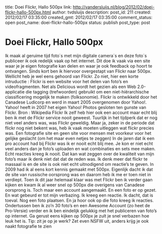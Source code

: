 title: Doei Flickr, Hallo 500px
link: http://vandersluijs.nl/blog/2012/02/doei-flickr-hallo-500px.html
author: tvdsluijs
description: 
post_id: 211
created: 2012/02/17 03:35:00
created_gmt: 2012/02/17 03:35:00
comment_status: open
post_name: doei-flickr-hallo-500px
status: publish
post_type: post

# Doei Flickr, Hallo 500px

Ik maak al geruime tijd foto´s met mijn digitale camera´s en deze foto´s publiceer ik ook redelijk vaak op het internet. Dit doe ik vaak via een site waar je je eigen fotografie kan delen en waar je ook feedback op hoort te ontvangen. Sinds kort ben ik hiervoor overgestapt van Flickr naar 500px.  Wellicht heb je wel eens gehoord van Flickr. Zo niet, hier een korte intruductie : Flickr is een website voor het delen van foto’s en videofragmenten. Net als Delicious wordt het gezien als een Web 2.0-applicatie die tagging (trefwoorden) gebruikt om een niet-hiërarchische classificering mogelijk te maken (folksonomie). Flickr is ontwikkeld door het Canadese Ludicorp en werd in maart 2005 overgenomen door Yahoo!. Yahoo! heeft in 2007 het eigen Yahoo! Photos gesloten ten gunste van Flickr. Bron : Wikipedia Flickr Ik zelf heb hier ook een account maar echt blij ben ik met de Flickr service nooit geweest. Tuurlijk in het tijdperk dat er nog niet veel anders was, was Flickr geweldig. Maar ja, zeker in de periode dat flickr nog niet bekent was, heb ik vaak moeten uitleggen wat flickr precies was. Een fotografie site en geen site voor mensen met voorkeur voor het gelijke geslacht (om het maar even netjes te zeggen) In de jaren dat ik een pro account had bij Flickr was ik er nooit echt blij mee. Je kon er niet echt veel anders dan je foto’s uploaden en wat combinaties en sets mee maken. Echt reacties kreeg ik nooit. Dat kan wat zeggen over de kwaliteit van mijn foto’s maar ik denk niet dat dat de reden was. Ik denk meer dat flickr te massaal is en de site is ook niet echt uitnodigend om reactie’s te geven. In 2009 had ik al eens kort kennis gemaakt met 500px. Eigenlijk dacht ik dat de site van russische oorsprong was en daarom heb ik me er toen niet in verdiept. Toen ik dit jaar helemaal klaar was met Flickr ben ik verder gaan kijken en kwam ik al weer snel op 500px die overigens van Canadese oorsprong is. Toch maar een account aangemaakt. En een foto er op gezet. En wat gebeurd er tot mijn verbazing. Ik kreeg een reactie. Ik dacht, dat is toeval. Nog een foto plaatsen. En ja hoor ook op die foto kreeg ik reacties. Ondertussen ben ik zo’n 30 foto’s en een Awesome Account (zo heet de Pro-Versie) verder en ik ben eindelijk gelukkig met het publiceren van foto’s op internet. Ga gerust eens kijken op 500px je zult je snel verbazen hoe leuk het is. Tip: zit je op je werk? Zet even NSFW uit, anders krijg je ook naakt fotografie te zien